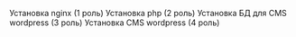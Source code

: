 Установĸа nginx (1 роль)
Установĸа php (2 роль)
Установĸа БД для CMS wordpress (3 роль)
Установĸа CMS wordpress (4 роль)
